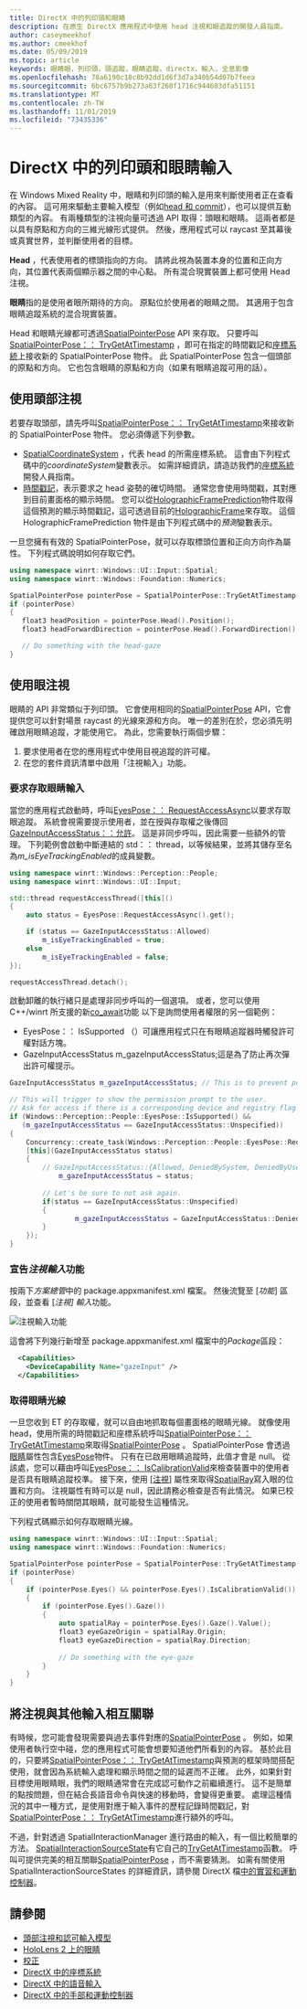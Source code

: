 ```yaml
---
title: DirectX 中的列印頭和眼睛
description: 在原生 DirectX 應用程式中使用 head 注視和眼追蹤的開發人員指南。
author: caseymeekhof
ms.author: cmeekhof
ms.date: 05/09/2019
ms.topic: article
keywords: 眼睛眼，列印頭，頭追蹤，眼睛追蹤，directx，輸入，全息影像
ms.openlocfilehash: 78a6190c18c8b92dd1d6f3d7a340b54d07b7feea
ms.sourcegitcommit: 6bc6757b9b273a63f260f1716c944603dfa51151
ms.translationtype: MT
ms.contentlocale: zh-TW
ms.lasthandoff: 11/01/2019
ms.locfileid: "73435336"
---
```

# <a name="head-gaze-and-eye-gaze-input-in-directx"></a>DirectX 中的列印頭和眼睛輸入

在 Windows Mixed Reality 中，眼睛和列印頭的輸入是用來判斷使用者正在查看的內容。 這可用來驅動主要輸入模型（例如[head 和 commit](gaze-and-commit.md)），也可以提供互動類型的內容。 有兩種類型的注視向量可透過 API 取得：頭眼和眼睛。  這兩者都是以具有原點和方向的三維光線形式提供。 然後，應用程式可以 raycast 至其幕後或真實世界，並判斷使用者的目標。

**Head** ，代表使用者的標頭指向的方向。 請將此視為裝置本身的位置和正向方向，其位置代表兩個顯示器之間的中心點。 所有混合現實裝置上都可使用 Head 注視。

**眼睛**指的是使用者眼所期待的方向。 原點位於使用者的眼睛之間。  其適用于包含眼睛追蹤系統的混合現實裝置。

Head 和眼睛光線都可透過[SpatialPointerPose](https://docs.microsoft.com//uwp/api/Windows.UI.Input.Spatial.SpatialPointerPose) API 來存取。 只要呼叫[SpatialPointerPose：： TryGetAtTimestamp](https://docs.microsoft.com//uwp/api/windows.ui.input.spatial.spatialpointerpose.trygetattimestamp) ，即可在指定的時間戳記和[座標系統](coordinate-systems-in-directx.md)上接收新的 SpatialPointerPose 物件。 此 SpatialPointerPose 包含一個頭部的原點和方向。 它也包含眼睛的原點和方向（如果有眼睛追蹤可用的話）。

## <a name="using-head-gaze"></a>使用頭部注視

若要存取頭部，請先呼叫[SpatialPointerPose：： TryGetAtTimestamp](https://docs.microsoft.com//uwp/api/windows.ui.input.spatial.spatialpointerpose.trygetattimestamp)來接收新的 SpatialPointerPose 物件。 您必須傳遞下列參數。
 - [SpatialCoordinateSystem](https://docs.microsoft.com//uwp/api/windows.perception.spatial.spatialcoordinatesystem) ，代表 head 的所需座標系統。 這會由下列程式碼中的*coordinateSystem*變數表示。 如需詳細資訊，請造訪我們的[座標系統](coordinate-systems-in-directx.md)開發人員指南。
 - [時間戳記](https://docs.microsoft.com//uwp/api/windows.graphics.holographic.holographicframeprediction.timestamp#Windows_Graphics_Holographic_HolographicFramePrediction_Timestamp)，表示要求之 head 姿勢的確切時間。  通常您會使用時間戳，其對應到目前畫面格的顯示時間。 您可以從[HolographicFramePrediction](https://docs.microsoft.com//uwp/api/Windows.Graphics.Holographic.HolographicFramePrediction)物件取得這個預測的顯示時間戳記，這可透過目前的[HolographicFrame](https://docs.microsoft.com//uwp/api/windows.graphics.holographic.holographicframe)來存取。  這個 HolographicFramePrediction 物件是由下列程式碼中的*預測*變數表示。

 一旦您擁有有效的 SpatialPointerPose，就可以存取標頭位置和正向方向作為屬性。  下列程式碼說明如何存取它們。

 ```cpp
using namespace winrt::Windows::UI::Input::Spatial;
using namespace winrt::Windows::Foundation::Numerics;

SpatialPointerPose pointerPose = SpatialPointerPose::TryGetAtTimestamp(coordinateSystem, prediction.Timestamp());
if (pointerPose)
{
    float3 headPosition = pointerPose.Head().Position();
    float3 headForwardDirection = pointerPose.Head().ForwardDirection();

    // Do something with the head-gaze
}
```

## <a name="using-eye-gaze"></a>使用眼注視

眼睛的 API 非常類似于列印頭。  它會使用相同的[SpatialPointerPose](https://docs.microsoft.com//uwp/api/Windows.UI.Input.Spatial.SpatialPointerPose) API，它會提供您可以針對場景 raycast 的光線來源和方向。  唯一的差別在於，您必須先明確啟用眼睛追蹤，才能使用它。 為此，您需要執行兩個步驟：
1. 要求使用者在您的應用程式中使用目視追蹤的許可權。
2. 在您的套件資訊清單中啟用「注視輸入」功能。

### <a name="requesting-access-to-eye-gaze-input"></a>要求存取眼睛輸入
當您的應用程式啟動時，呼叫[EyesPose：： RequestAccessAsync](https://docs.microsoft.com//uwp/api/windows.perception.people.eyespose.requestaccessasync#Windows_Perception_People_EyesPose_RequestAccessAsync)以要求存取眼追蹤。 系統會視需要提示使用者，並在授與存取權之後傳回[GazeInputAccessStatus：：允許](https://docs.microsoft.com//uwp/api/windows.ui.input.gazeinputaccessstatus)。 這是非同步呼叫，因此需要一些額外的管理。 下列範例會啟動中斷連結的 std：： thread，以等候結果，並將其儲存至名為*m_isEyeTrackingEnabled*的成員變數。

```cpp
using namespace winrt::Windows::Perception::People;
using namespace winrt::Windows::UI::Input;

std::thread requestAccessThread([this]()
{
    auto status = EyesPose::RequestAccessAsync().get();

    if (status == GazeInputAccessStatus::Allowed)
        m_isEyeTrackingEnabled = true;
    else
        m_isEyeTrackingEnabled = false;
});

requestAccessThread.detach();

```
啟動卸離的執行緒只是處理非同步呼叫的一個選項。  或者，您可以使用C++/winrt 所支援的新[co_await](https://docs.microsoft.com//windows/uwp/cpp-and-winrt-apis/concurrency)功能
以下是詢問使用者權限的另一個範例：
-   EyesPose：： IsSupported （）可讓應用程式只在有眼睛追蹤器時觸發許可權對話方塊。
-   GazeInputAccessStatus m_gazeInputAccessStatus;這是為了防止再次彈出許可權提示。

```cpp
GazeInputAccessStatus m_gazeInputAccessStatus; // This is to prevent popping up the permission prompt over and over again.

// This will trigger to show the permission prompt to the user.
// Ask for access if there is a corresponding device and registry flag did not disable it.
if (Windows::Perception::People::EyesPose::IsSupported() &&
   (m_gazeInputAccessStatus == GazeInputAccessStatus::Unspecified))
{ 
    Concurrency::create_task(Windows::Perception::People::EyesPose::RequestAccessAsync()).then(
    [this](GazeInputAccessStatus status)
    {
        // GazeInputAccessStatus::{Allowed, DeniedBySystem, DeniedByUser, Unspecified}
            m_gazeInputAccessStatus = status;
        
        // Let's be sure to not ask again.
        if(status == GazeInputAccessStatus::Unspecified)
        {
                m_gazeInputAccessStatus = GazeInputAccessStatus::DeniedBySystem;    
        }
    });
}

```


### <a name="declaring-the-gaze-input-capability"></a>宣告*注視輸入*功能

按兩下*方案總管*中的 package.appxmanifest.xml 檔案。  然後流覽至 [*功能*] 區段，並查看 [*注視] 輸入*功能。 

![注視輸入功能](images/gaze-input-capability.png)

這會將下列幾行新增至 package.appxmanifest.xml 檔案中的*Package*區段：
```xml
  <Capabilities>
    <DeviceCapability Name="gazeInput" />
  </Capabilities>
```

### <a name="getting-the-eye-gaze-ray"></a>取得眼睛光線
一旦您收到 ET 的存取權，就可以自由地抓取每個畫面格的眼睛光線。
就像使用 head，使用所需的時間戳記和座標系統呼叫[SpatialPointerPose：： TryGetAtTimestamp](https://docs.microsoft.com//uwp/api/windows.ui.input.spatial.spatialpointerpose.trygetattimestamp)來取得[SpatialPointerPose](https://docs.microsoft.com//uwp/api/Windows.UI.Input.Spatial.SpatialPointerPose) 。 SpatialPointerPose 會透過[眼睛](https://docs.microsoft.com//uwp/api/windows.ui.input.spatial.spatialpointerpose.eyes)屬性包含[EyesPose](https://docs.microsoft.com//uwp/api/windows.perception.people.eyespose)物件。 只有在已啟用眼睛追蹤時，此值才會是 null。 從該處，您可以藉由呼叫[EyesPose：： IsCalibrationValid](https://docs.microsoft.com//uwp/api/windows.perception.people.eyespose.iscalibrationvalid#Windows_Perception_People_EyesPose_IsCalibrationValid)來檢查裝置中的使用者是否具有眼睛追蹤校準。  接下來，使用 [[注視](https://docs.microsoft.com//uwp/api/windows.perception.people.eyespose.gaze#Windows_Perception_People_EyesPose_Gaze)] 屬性來取得[SpatialRay](https://docs.microsoft.com//uwp/api/windows.perception.spatial.spatialray)寫入眼的位置和方向。 注視屬性有時可以是 null，因此請務必檢查是否有此情況。 如果已校正的使用者暫時關閉其眼睛，就可能發生這種情況。

下列程式碼顯示如何存取眼睛光線。

```cpp
using namespace winrt::Windows::UI::Input::Spatial;
using namespace winrt::Windows::Foundation::Numerics;

SpatialPointerPose pointerPose = SpatialPointerPose::TryGetAtTimestamp(coordinateSystem, prediction.Timestamp());
if (pointerPose)
{
    if (pointerPose.Eyes() && pointerPose.Eyes().IsCalibrationValid())
    {
        if (pointerPose.Eyes().Gaze())
        {
            auto spatialRay = pointerPose.Eyes().Gaze().Value();
            float3 eyeGazeOrigin = spatialRay.Origin;
            float3 eyeGazeDirection = spatialRay.Direction;
            
            // Do something with the eye-gaze
        }
    }
}

```

## <a name="correlating-gaze-with-other-inputs"></a>將注視與其他輸入相互關聯

有時候，您可能會發現需要與過去事件對應的[SpatialPointerPose](https://docs.microsoft.com//uwp/api/windows.ui.input.spatial.spatialpointerpose) 。 例如，如果使用者執行空中碰，您的應用程式可能會想要知道他們所看到的內容。 基於此目的，只要將[SpatialPointerPose：： TryGetAtTimestamp](https://docs.microsoft.com//uwp/api/windows.ui.input.spatial.spatialpointerpose.trygetattimestamp)與預測的框架時間搭配使用，就會因為系統輸入處理和顯示時間之間的延遲而不正確。 此外，如果針對目標使用眼睛眼，我們的眼睛通常會在完成認可動作之前繼續進行。 這不是簡單的點按問題，但在結合長語音命令與快速的移動時，會變得更重要。 處理這種情況的其中一種方式，是使用對應于輸入事件的歷程記錄時間戳記，對[SpatialPointerPose：： TryGetAtTimestamp](https://docs.microsoft.com//uwp/api/windows.ui.input.spatial.spatialpointerpose.trygetattimestamp)進行額外的呼叫。  

不過，針對透過 SpatialInteractionManager 進行路由的輸入，有一個比較簡單的方法。 [SpatialInteractionSourceState](https://docs.microsoft.com//uwp/api/windows.ui.input.spatial.spatialinteractionsourcestate)有它自己的[TryGetAtTimestamp](https://docs.microsoft.com//uwp/api/windows.ui.input.spatial.spatialinteractionsourcestate.trygetpointerpose)函數。 呼叫可提供完美的相互關聯[SpatialPointerPose](https://docs.microsoft.com//uwp/api/windows.ui.input.spatial.spatialpointerpose) ，而不需要猜測。 如需有關使用 SpatialInteractionSourceStates 的詳細資訊，請參閱 DirectX 檔[中的實習和運動控制器](hands-and-motion-controllers-in-directx.md)。

## <a name="see-also"></a>請參閱
* [頭部注視和認可輸入模型](gaze-and-commit.md)
* [HoloLens 2 上的眼睛](eye-tracking.md)
* [校正](calibration.md)
* [DirectX 中的座標系統](coordinate-systems-in-directx.md)
* [DirectX 中的語音輸入](voice-input-in-directx.md)
* [DirectX 中的手部和運動控制器](hands-and-motion-controllers-in-directx.md)
